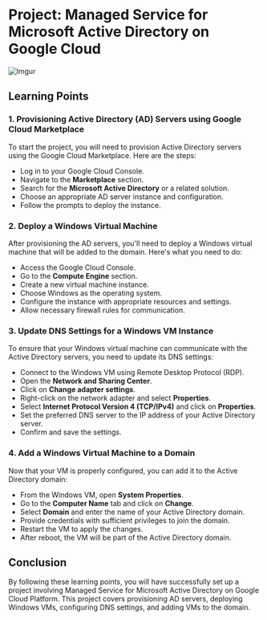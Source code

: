 # Project: Managed Service for Microsoft Active Directory on Google Cloud

![Imgur](https://i.imgur.com/ypZ1yVh.jpg) 

## Learning Points

### 1. Provisioning Active Directory (AD) Servers using Google Cloud Marketplace

To start the project, you will need to provision Active Directory servers using the Google Cloud Marketplace. Here are the steps:

- Log in to your Google Cloud Console.
- Navigate to the **Marketplace** section.
- Search for the **Microsoft Active Directory** or a related solution.
- Choose an appropriate AD server instance and configuration.
- Follow the prompts to deploy the instance.

### 2. Deploy a Windows Virtual Machine

After provisioning the AD servers, you'll need to deploy a Windows virtual machine that will be added to the domain. Here's what you need to do:

- Access the Google Cloud Console.
- Go to the **Compute Engine** section.
- Create a new virtual machine instance.
- Choose Windows as the operating system.
- Configure the instance with appropriate resources and settings.
- Allow necessary firewall rules for communication.

### 3. Update DNS Settings for a Windows VM Instance

To ensure that your Windows virtual machine can communicate with the Active Directory servers, you need to update its DNS settings:

- Connect to the Windows VM using Remote Desktop Protocol (RDP).
- Open the **Network and Sharing Center**.
- Click on **Change adapter settings**.
- Right-click on the network adapter and select **Properties**.
- Select **Internet Protocol Version 4 (TCP/IPv4)** and click on **Properties**.
- Set the preferred DNS server to the IP address of your Active Directory server.
- Confirm and save the settings.

### 4. Add a Windows Virtual Machine to a Domain

Now that your VM is properly configured, you can add it to the Active Directory domain:

- From the Windows VM, open **System Properties**.
- Go to the **Computer Name** tab and click on **Change**.
- Select **Domain** and enter the name of your Active Directory domain.
- Provide credentials with sufficient privileges to join the domain.
- Restart the VM to apply the changes.
- After reboot, the VM will be part of the Active Directory domain.

## Conclusion

By following these learning points, you will have successfully set up a project involving Managed Service for Microsoft Active Directory on Google Cloud Platform. This project covers provisioning AD servers, deploying Windows VMs, configuring DNS settings, and adding VMs to the domain.
